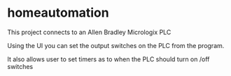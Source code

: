 # homeautomation

This project connects to an Allen Bradley Micrologix PLC

Using the UI you can set the output switches on the PLC from the program.

It also allows user to set timers as to when the PLC should turn on /off switches
